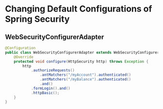 # Changing Default Configurations of Spring Security

## WebSecurityConfigurerAdapter

```java
@Configuration
public class WebSecurityConfigurerAdapter extends WebSecurityConfigurerAdapter {
    @Override
    protected void configure(HttpSecurity http) throws Exception {
        http
            .authorizeRequests()
                .antMatchers("/myAccount").authenticated()
                .antMatchers("/myBalance").authenticated()
                .and()
            .formLogin().and()
            .httpBasic();
    }
}
```
